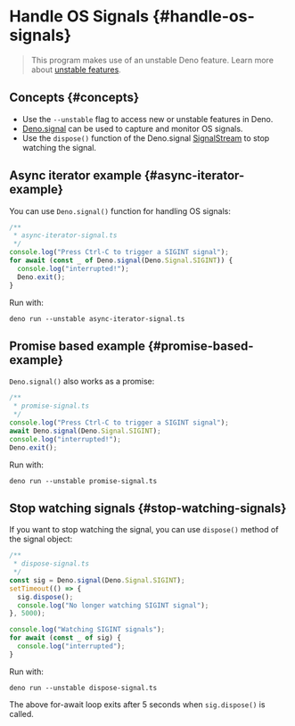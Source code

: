 # Handle OS Signals {#handle-os-signals}

> This program makes use of an unstable Deno feature. Learn more about
> [unstable features](../runtime/stability.md).

## Concepts {#concepts}

- Use the `--unstable` flag to access new or unstable features in Deno.
- [Deno.signal](https://doc.deno.land/builtin/unstable#Deno.signal) can be used
  to capture and monitor OS signals.
- Use the `dispose()` function of the Deno.signal
  [SignalStream](https://doc.deno.land/builtin/unstable#Deno.SignalStream) to
  stop watching the signal.

## Async iterator example {#async-iterator-example}

You can use `Deno.signal()` function for handling OS signals:

```ts
/**
 * async-iterator-signal.ts
 */
console.log("Press Ctrl-C to trigger a SIGINT signal");
for await (const _ of Deno.signal(Deno.Signal.SIGINT)) {
  console.log("interrupted!");
  Deno.exit();
}
```

Run with:

```shell
deno run --unstable async-iterator-signal.ts
```

## Promise based example {#promise-based-example}

`Deno.signal()` also works as a promise:

```ts
/**
 * promise-signal.ts
 */
console.log("Press Ctrl-C to trigger a SIGINT signal");
await Deno.signal(Deno.Signal.SIGINT);
console.log("interrupted!");
Deno.exit();
```

Run with:

```shell
deno run --unstable promise-signal.ts
```

## Stop watching signals {#stop-watching-signals}

If you want to stop watching the signal, you can use `dispose()` method of the
signal object:

```ts
/**
 * dispose-signal.ts
 */
const sig = Deno.signal(Deno.Signal.SIGINT);
setTimeout(() => {
  sig.dispose();
  console.log("No longer watching SIGINT signal");
}, 5000);

console.log("Watching SIGINT signals");
for await (const _ of sig) {
  console.log("interrupted");
}
```

Run with:

```shell
deno run --unstable dispose-signal.ts
```

The above for-await loop exits after 5 seconds when `sig.dispose()` is called.
